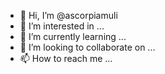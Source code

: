 - 👋 Hi, I’m @ascorpiamuli
- 👀 I’m interested in ...
- 🌱 I’m currently learning ...
- 💞️ I’m looking to collaborate on ...
- 📫 How to reach me ...

<!---
ascorpiamuli/ascorpiamuli is a ✨ special ✨ repository because its `README.md` (this file) appears on your GitHub profile.
You can click the Preview link to take a look at your changes.
--->
